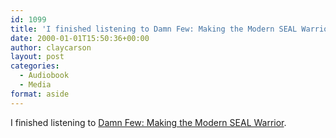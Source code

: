 ```yaml
---
id: 1099
title: 'I finished listening to Damn Few: Making the Modern SEAL Warrior'
date: 2000-01-01T15:50:36+00:00
author: claycarson
layout: post
categories: 
  - Audiobook
  - Media
format: aside
---
```

I finished listening to [Damn Few: Making the Modern SEAL Warrior](http://amazon.com/exec/obidos/ASIN/1401324797/claycarson0c-20).<!--more-->